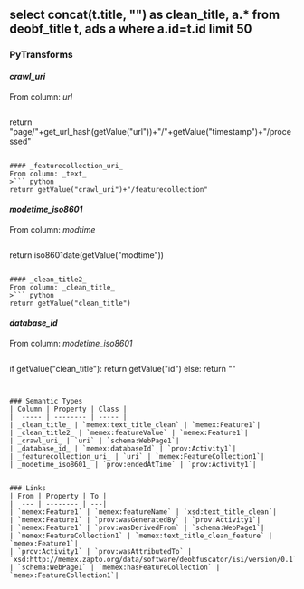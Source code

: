 ## select concat(t.title, "") as clean_title, a.* from deobf_title t, ads a where a.id=t.id limit 50

### PyTransforms
#### _crawl_uri_
From column: _url_
>``` python
return "page/"+get_url_hash(getValue("url"))+"/"+getValue("timestamp")+"/processed"
```

#### _featurecollection_uri_
From column: _text_
>``` python
return getValue("crawl_uri")+"/featurecollection"
```

#### _modetime_iso8601_
From column: _modtime_
>``` python
return iso8601date(getValue("modtime"))
```

#### _clean_title2_
From column: _clean_title_
>``` python
return getValue("clean_title")
```

#### _database_id_
From column: _modetime_iso8601_
>``` python
if getValue("clean_title"):
    return getValue("id")
else:
    return ""
```


### Semantic Types
| Column | Property | Class |
|  ----- | -------- | ----- |
| _clean_title_ | `memex:text_title_clean` | `memex:Feature1`|
| _clean_title2_ | `memex:featureValue` | `memex:Feature1`|
| _crawl_uri_ | `uri` | `schema:WebPage1`|
| _database_id_ | `memex:databaseId` | `prov:Activity1`|
| _featurecollection_uri_ | `uri` | `memex:FeatureCollection1`|
| _modetime_iso8601_ | `prov:endedAtTime` | `prov:Activity1`|


### Links
| From | Property | To |
|  --- | -------- | ---|
| `memex:Feature1` | `memex:featureName` | `xsd:text_title_clean`|
| `memex:Feature1` | `prov:wasGeneratedBy` | `prov:Activity1`|
| `memex:Feature1` | `prov:wasDerivedFrom` | `schema:WebPage1`|
| `memex:FeatureCollection1` | `memex:text_title_clean_feature` | `memex:Feature1`|
| `prov:Activity1` | `prov:wasAttributedTo` | `xsd:http://memex.zapto.org/data/software/deobfuscator/isi/version/0.1`|
| `schema:WebPage1` | `memex:hasFeatureCollection` | `memex:FeatureCollection1`|
